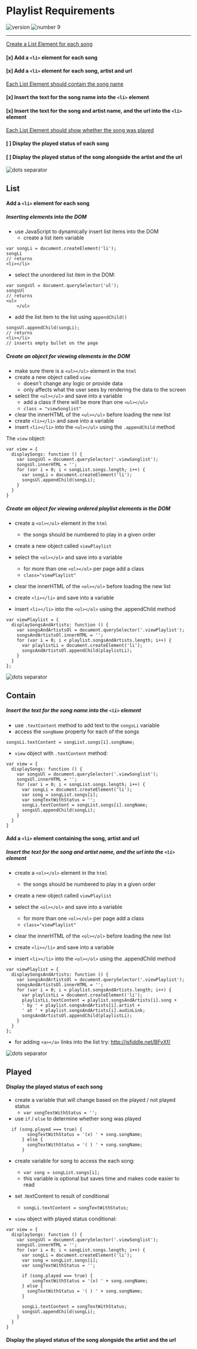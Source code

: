 # Playlist Requirements

![version](./img/version.svg) ![number 9](./img/numbers/number-9.svg)

---

[Create a List Element for each song](#list)

#### [x] Add a `<li>` element for each song

#### [x] Add a `<li>` element for each song, artist and url

[Each List Element should contain the song name](#contain)

#### [x] Insert the text for the song name into the `<li>` element

#### [x] Insert the text for the song and artist name, and the url into the `<li>` element

[Each List Element should show whether the song was played](#played)

#### [ ] Display the played status of each song

#### [ ] Display the played status of the song alongside the artist and the url

![dots separator](./img/dots-separator.svg)

## List

#### Add a `<li>` element for each song

##### Inserting elements into the DOM
- use JavaScript to dynamically insert list items into the DOM
  - create a list item variable

```
var songLi = document.createElement('li');
songLi
// returns
<li></li>
```

- select the unordered list item in the DOM:

```
var songsUl = document.querySelector('ul');
songsUl
// returns
<ul>
    </ul>
```

- add the list item to the list using `appendChild()`

```
songsUl.appendChild(songLi);
// returns
<li></li>
// inserts empty bullet on the page
```

##### Create an object for viewing elements in the DOM

- make sure there is a `<ul></ul>` element in the `html`
- create a new object called `view`
  - doesn't change any logic or provide data
  - only affects what the user sees by rendering the data to the screen
- select the `<ul></ul>` and save into a variable
  - add a class if there will be more than one `<ul></ul>`
  - `class = "viewSonglist"`
- clear the innerHTML of the `<ul></ul>` before loading the new list
- create `<li></li>` and save into a variable
- insert `<li></li>` into the `<ul></ul>` using the `.appendChild` method

The `view` object:
```
var view = {
  displaySongs: function () {
    var songsUl = document.querySelector('.viewSonglist');
    songsUl.innerHTML = '';
    for (var i = 0; i < songList.songs.length; i++) {
      var songLi = document.createElement('li');
      songsUl.appendChild(songLi);
    }
  }
}
```
##### Create an object for viewing ordered playlist elements in the DOM
- create a `<ol></ol>` element in the `html`
  - the songs should be numbered to play in a given order

- create a new object called `viewPlaylist`
- select the `<ol></ol>` and save into a variable
  - for more than one `<ol></ol>` per page add a class 
  - `class="viewPlaylist"`
- clear the innerHTML of the `<ol></ol>` before loading the new list
- create `<li></li>` and save into a variable
- insert `<li></li>` into the `<ol></ol>` using the .appendChild method

```
var viewPlaylist = {
  displaySongsAndArtists: function () {
    var songsAndArtistsOl = document.querySelector('.viewPlaylist');
    songsAndArtistsOl.innerHTML = '';
    for (var i = 0; i < playlist.songsAndArtists.length; i++) {
      var playlistLi = document.createElement('li');
      songsAndArtistsOl.appendChild(playlistLi);
    }
  }
};
```

![dots separator](./img/dots-separator.svg)

## Contain

##### Insert the text for the song name into the `<li>` element

- use `.textContent` method to add text to the `songsLi` variable
 - access the `songName` property for each of the songs
```
songsLi.textContent = songList.songs[i].songName;
```

- `view` object with `.textContent` method:
```
var view = {
  displaySongs: function () {
    var songsUl = document.querySelector('.viewSonglist');
    songsUl.innerHTML = '';
    for (var i = 0; i < songList.songs.length; i++) {
      var songLi = document.createElement('li');
      var song = songList.songs[i];
      var songTextWithStatus = '';
      songLi.textContent = songList.songs[i].songName;
      songsUl.appendChild(songLi);
    }
  }
}
```

#### Add a `<li>` element containing the song, artist and url

##### Insert the text for the song and artist name, and the url into the `<li>` element

- create a `<ol></ol>` element in the `html`
  - the songs should be numbered to play in a given order

- create a new object called `viewPlaylist`
- select the `<ol></ol>` and save into a variable
  - for more than one `<ol></ol>` per page add a class 
  - `class="viewPlaylist"`
- clear the innerHTML of the `<ol></ol>` before loading the new list
- create `<li></li>` and save into a variable
- insert `<li></li>` into the `<ol></ol>` using the .appendChild method

```
var viewPlaylist = {
  displaySongsAndArtists: function () {
    var songsAndArtistsOl = document.querySelector('.viewPlaylist');
    songsAndArtistsOl.innerHTML = '';
    for (var i = 0; i < playlist.songsAndArtists.length; i++) {
      var playlistLi = document.createElement('li');
      playlistLi.textContent = playlist.songsAndArtists[i].song + 
      ' by ' + playlist.songsAndArtists[i].artist + 
      ' at ' + playlist.songsAndArtists[i].audioLink;
      songsAndArtistsOl.appendChild(playlistLi);
    }
  }
};
```

- for adding `<a></a>` links into the list try: http://jsfiddle.net/BFvXf/


![dots separator](./img/dots-separator.svg)

## Played

#### Display the played status of each song

- create a variable that will change based on the played / not played status
  - `var songTextWithStatus = ''; `
- use `if` / `else` to determine whether song was played
```
  if (song.played === true) {
        songTextWithStatus = '(x) ' + song.songName;
      } else {
        songTextWithStatus = '( ) ' + song.songName;
      }
```
- create variable for song to access the each song:
  - `var song = songList.songs[i];`
  - this variable is optional but saves time and makes code easier to read
- set .textContent to result of conditional
  - `songLi.textContent = songTextWithStatus;`

- `view` object with played status conditional:
```
var view = {
  displaySongs: function () {
    var songsUl = document.querySelector('.viewSonglist');
    songsUl.innerHTML = '';
    for (var i = 0; i < songList.songs.length; i++) {
      var songLi = document.createElement('li');
      var song = songList.songs[i];
      var songTextWithStatus = '';

      if (song.played === true) {
          songTextWithStatus = '(x) ' + song.songName;
      } else {
        songTextWithStatus = '( ) ' + song.songName;
      }

      songLi.textContent = songTextWithStatus;
      songsUl.appendChild(songLi);
    }
  }
}
```

#### Display the played status of the song alongside the artist and the url